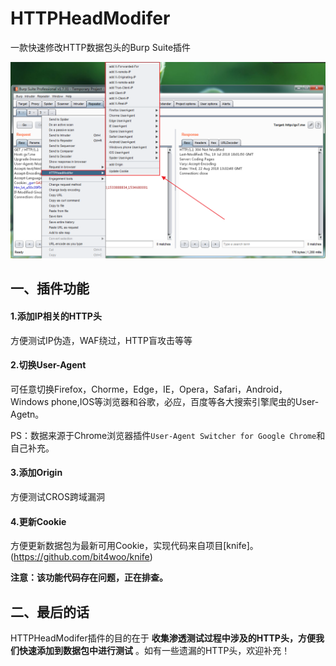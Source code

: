 # HTTPHeadModifer
一款快速修改HTTP数据包头的Burp Suite插件

![HTTPHeadModifer插件菜单](doc/HTTPHeadModifer.png)

## 一、插件功能
#### 1.添加IP相关的HTTP头
方便测试IP伪造，WAF绕过，HTTP盲攻击等等

#### 2.切换User-Agent
可任意切换Firefox，Chorme，Edge，IE，Opera，Safari，Android，Windows phone,IOS等浏览器和谷歌，必应，百度等各大搜索引擎爬虫的User-Agetn。

PS：数据来源于Chrome浏览器插件`User-Agent Switcher for Google Chrome`和自己补充。

#### 3.添加Origin
方便测试CROS跨域漏洞

#### 4.更新Cookie
方便更新数据包为最新可用Cookie，实现代码来自项目[knife]。(https://github.com/bit4woo/knife)

**注意：该功能代码存在问题，正在排查。**

## 二、最后的话
HTTPHeadModifer插件的目的在于 **收集渗透测试过程中涉及的HTTP头，方便我们快速添加到数据包中进行测试** 。如有一些遗漏的HTTP头，欢迎补充！